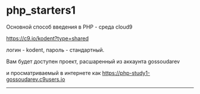 # php_starters1

Основной способ введения в PHP - среда cloud9

https://c9.io/kodent?type=shared

логин - kodent, пароль - стандартный.

Вам будет доступен проект, расшаренный из аккаунта gossoudarev

и просматриваемый в интернете как https://php-study1-gossoudarev.c9users.io

---

